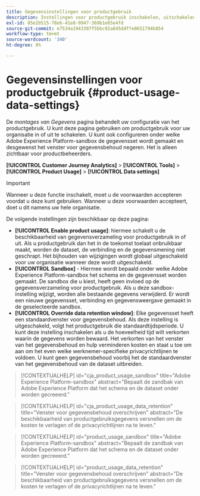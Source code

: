 ```yaml
---
title: Gegevensinstellingen voor productgebruik
description: Instellingen voor productgebruik inschakelen, uitschakelen of configureren.
exl-id: 85e2b515-78e6-41e8-9947-369b1e65e4fd
source-git-commit: e7534a1943307f5bbc92a845ddffe0651794b854
workflow-type: tm+mt
source-wordcount: '340'
ht-degree: 0%

---
```


# Gegevensinstellingen voor productgebruik {#product-usage-data-settings}

De _montages van Gegevens_ pagina behandelt uw configuratie van het productgebruik. U kunt deze pagina gebruiken om productgebruik voor uw organisatie in of uit te schakelen. U kunt ook configureren onder welke Adobe Experience Platform-sandbox de gegevensset wordt gemaakt en desgewenst het venster voor gegevensbehoud negeren. Het is alleen zichtbaar voor productbeheerders.

**[!UICONTROL Customer Journey Analytics]** > **[!UICONTROL Tools]** > **[!UICONTROL Product Usage]** > **[!UICONTROL Data settings]**

>[!IMPORTANT]
>Wanneer u deze functie inschakelt, moet u de voorwaarden accepteren voordat u deze kunt gebruiken. Wanneer u deze voorwaarden accepteert, doet u dit namens uw hele organisatie.

De volgende instellingen zijn beschikbaar op deze pagina:

* **[!UICONTROL Enable product usage]**: hiermee schakelt u de beschikbaarheid van gegevensverzameling voor productgebruik in of uit. Als u productgebruik dan het in de toekomst toelaat onbruikbaar maakt, worden de dataset, de verbinding en de gegevensmening niet geschrapt. Het bijhouden van wijzigingen wordt globaal uitgeschakeld voor uw organisatie wanneer deze wordt uitgeschakeld.
* **[!UICONTROL Sandbox]** - Hiermee wordt bepaald onder welke Adobe Experience Platform-sandbox het schema en de gegevensset worden gemaakt. De sandbox die u kiest, heeft geen invloed op de gegevensverzameling voor productgebruik. Als u deze sandbox-instelling wijzigt, worden alle bestaande gegevens verwijderd. Er wordt een nieuwe gegevensset, verbinding en gegevensweergave gemaakt in de geselecteerde sandbox.
* **[!UICONTROL Override data retention window]**: Elke gegevensset heeft een standaardvenster voor gegevensbehoud. Als deze instelling is uitgeschakeld, volgt het productgebruik die standaardtijdsperiode. U kunt deze instelling inschakelen als u de hoeveelheid tijd wilt verkorten waarin de gegevens worden bewaard. Het verkorten van het venster van het gegevensbehoud en hulp verminderen kosten en staat u toe om aan om het even welke werknemer-specifieke privacyrichtlijnen te voldoen. U kunt geen gegevensbehoud voorbij het de standaardvenster van het gegevensbehoud van de dataset uitbreiden.

>[!CONTEXTUALHELP]
>id="cja_product_usage_sandbox"
>title="Adobe Experience Platform-sandbox"
>abstract="Bepaalt de zandbak van Adobe Experience Platform dat het schema en de dataset onder worden gecreeerd."

>[!CONTEXTUALHELP]
>id="cja_product_usage_data_retention"
>title="Venster voor gegevensbehoud overschrijven"
>abstract="De beschikbaarheid van productgebruiksgegevens versnellen om de kosten te verlagen of de privacyrichtlijnen na te leven."

>[!CONTEXTUALHELP]
>id="product_usage_sandbox"
>title="Adobe Experience Platform-sandbox"
>abstract="Bepaalt de zandbak van Adobe Experience Platform dat het schema en de dataset onder worden gecreeerd."

>[!CONTEXTUALHELP]
>id="product_usage_data_retention"
>title="Venster voor gegevensbehoud overschrijven"
>abstract="De beschikbaarheid van productgebruiksgegevens versnellen om de kosten te verlagen of de privacyrichtlijnen na te leven."
